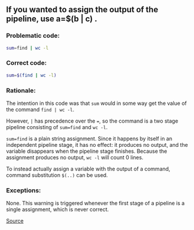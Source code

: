## If you wanted to assign the output of the pipeline, use a=$(b | c) .

### Problematic code:

```sh
sum=find | wc -l
```

### Correct code:

```sh
sum=$(find | wc -l)
```

### Rationale:

The intention in this code was that `sum` would in some way get the value of the command `find | wc -l`.

However, `|` has precedence over the `=`, so the command is a two stage pipeline consisting of `sum=find` and `wc -l`.

`sum=find` is a plain string assignment. Since it happens by itself in an independent pipeline stage, it has no effect: it produces no output, and the variable disappears when the pipeline stage finishes. Because the assignment produces no output, `wc -l` will count 0 lines.

To instead actually assign a variable with the output of a command, command substitution `$(..)` can be used.

### Exceptions:

None. This warning is triggered whenever the first stage of a pipeline is a single assignment, which is never correct.

[Source](https://github.com/koalaman/shellcheck/wiki/SC2036)

